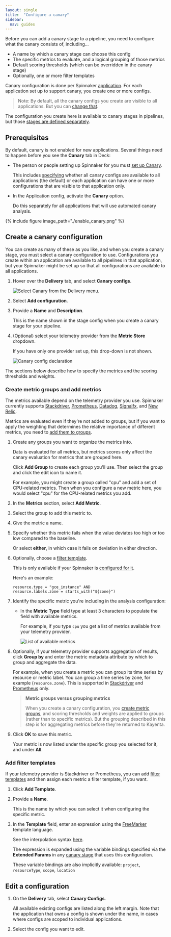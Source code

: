 ```yaml
---
layout: single
title:  "Configure a canary"
sidebar:
  nav: guides
---
```




Before you can add a canary stage to a pipeline, you need to configure what the
canary consists of, including...

* A name by which a canary stage can choose this config
* The specific metrics to evaluate, and a logical grouping of those metrics
* Default scoring thresholds (which can be overridden in the
canary stage)
* Optionally, one or more filter templates

Canary configuration is done per Spinnaker
[application](/concepts/#application). For each
application set up to support canary, you create one or more configs.

> Note: By default, all the canary configs you create are visible to all
applications. But you can [change
that](/setup/canary/#specify-the-scope-of-canary-configs).

The configuration you create here is available to canary stages in pipelines,
but those [stages are defined separately](/docs/v1/guides/user/canary/stage/).


## Prerequisites

By default, canary is not enabled for new applications. Several things need to
happen before you see the __Canary__ tab in Deck:

* The person or people setting up Spinnaker for you must [set up
Canary](/setup/canary/).

  This includes [specifying](/setup/canary/#specify-the-scope-of-canary-configs)
  whether all canary configs are available to all applications (the default) or
  each application can have one or more configurations that are visible to that
  application only.

* In the Application config, activate the __Canary__ option.

  Do this separately for all applications that will use automated canary
  analysis.

{%
 include
 figure
 image_path="./enable_canary.png"
%}

## Create a canary configuration

You can create as many of these as you like, and when you create a canary stage,
you must select a canary configuration to use. Configurations you create within an
application are available to all pipelines in that application, but your
Spinnaker might be set up so that all configurations are available to all
applications.

1. Hover over the __Delivery__ tab, and select __Canary configs__.

   ![Select __Canary__ from the __Delivery__ menu.](/docs/v1/guides/user/canary/config/delivery_menu_canary.png)
1. Select __Add configuration__.

1. Provide a __Name__ and __Description__.

   This is the name shown in the stage config when you create a canary stage for
   your pipeline.

1. (Optional) select your telemetry provider from the __Metric Store__ dropdown.

   If you have only one provider set up, this drop-down is not shown.

   ![Canary config declaration](/docs/v1/guides/user/canary/config/canary_config_create.png)

The sections below describe how to specify the metrics and the scoring thresholds
and weights.

### Create metric groups and add metrics

The metrics available depend on the telemetry provider you use. Spinnaker
currently supports [Stackdriver](https://cloud.google.com/Stackdriver/),
[Prometheus](https://Prometheus.io), [Datadog](https://www.datadoghq.com), 
[Signalfx](https://docs.signalfx.com), and [New Relic](https://docs.newrelic.com/).

Metrics are evaluated even if they're not added to groups, but if you want to
apply the weighting that determines the relative importance of different metrics,
you need to [add them to groups](#create-metric-groups-and-add-metrics).

1. Create any groups you want to organize the metrics into.

   Data is evaluated for all metrics, but metrics scores only affect the canary
   evaluation for metrics that are grouped here.

   Click __Add Group__ to create each group you'll use. Then select the group
   and click the edit icon to name it.

   For example, you might create a group called "cpu" and add a set of
   CPU-related metrics. Then when you configure a new metric here, you would
   select "cpu" for the CPU-related metrics you add.

1. In the __Metrics__ section, select __Add Metric__.

1. Select the group to add this metric to.

1. Give the metric a name.

1. Specify whether this metric fails when the value deviates too high or too low
compared to the baseline.

   Or select __either__, in which case it fails on deviation in either direction.

1. Optionally, choose a [filter
template](/docs/v1/guides/user/canary/config/filter_templates/).

   This is only available  if your Spinnaker is
   [configured for it](https://www.spinnaker.io/reference/halyard/commands/#hal-config-canary-edit).

   Here's an example:

   ```
   resource.type = "gce_instance" AND
   resource.labels.zone = starts_with("${zone}")
   ```

1. Identify the specific metric you're including in the analysis configuration:

   * In the __Metric Type__ field type at least 3 characters to populate the
   field with available metrics.

     For example, if you type `cpu` you get a list of metrics available from
     your telemetry provider.

     ![List of available metrics](/docs/v1/guides/user/canary/config/metric_type_list_cpu.png)

1. Optionally, if your telemetry provider supports aggregation of results, click
__Group by__ and enter the metric metadata attribute by which to group and
aggregate the data.

   For example, when you create a metric you can group its time series by
   resource or metric label. You can group a time series by zone, for example
   (`resource.zone`).  This is supported in
   [Stackdriver](https://cloud.google.com/monitoring/charts/metrics-selector#groupby-option)
   and [Prometheus]() only.

   > __Metric groups versus grouping metrics__
   >
   > When you create a canary configuration, you [create metric
   > groups](/docs/v1/guides/user/canary/config/#create-metric-groups-and-add-metrics),
   > and scoring thresholds and weights are applied to groups (rather than to
   > specific metrics). But the grouping described in this step is for
   aggregating metrics before they're returned to Kayenta.

1. Click __OK__ to save this metric.

   Your metric is now listed under the specific group you selected for it, and
   under __All__.

### Add filter templates

If your telemetry provider is Stackdriver or Prometheus, you can add [filter
templates](/docs/v1/guides/user/canary/config/filter_templates/) and then assign each
metric a filter template, if you want.

1. Click __Add Template__.

1. Provide a __Name__.

   This is the name by which you can select it when configuring the specific
   metric.

1. In the __Template__ field, enter an expression using the [FreeMarker](https://freemarker.apache.org/)
   template language.

   See the interpolation syntax [here](https://freemarker.apache.org/docs/dgui_quickstart_template.html).

   The expression is expanded using the variable bindings specified via the __Extended
   Params__ in any [canary
   stage](/docs/v1/guides/user/canary/stage/#define-the-canary-stage) that uses this
   configuration.

   These variable bindings are also implicitly available: `project`, `resourceType`, `scope`, `location`


## Edit a configuration

1. On the __Delivery__ tab, select __Canary Configs__.

   All available existing configs are listed along the left margin. Note that
   the application that owns a config is shown under the name, in cases where
   configs are scoped to individual applications.

2. Select the config you want to edit.
